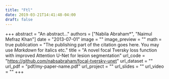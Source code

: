 ```yaml
---
title: "Ftl"
date: 2019-03-21T14:41:48-04:00
draft: false
---
```


+++
abstract = "An abstract..."
authors = ["Nabila Abraham*", "Naimul Mefraz Khan"]
date = "2013-07-01"
image = ""
image_preview = ""
math = true
publication = "The publishing part of the citation goes here. You may use *Markdown* for italics etc."
title = "A novel focal Tversky loss function with improved Attention U-Net for lesion segmentation"
url_code = "https://github.com/nabsabraham/focal-tversky-unet"
url_dataset = ""
url_pdf = "pdf/my-paper-name.pdf"
url_project = ""
url_slides = ""
url_video = ""
+++
